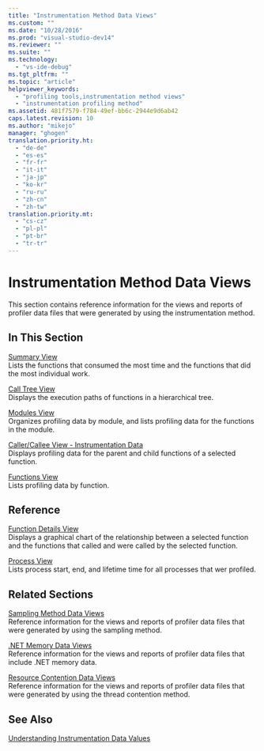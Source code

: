 ```yaml
---
title: "Instrumentation Method Data Views"
ms.custom: ""
ms.date: "10/28/2016"
ms.prod: "visual-studio-dev14"
ms.reviewer: ""
ms.suite: ""
ms.technology: 
  - "vs-ide-debug"
ms.tgt_pltfrm: ""
ms.topic: "article"
helpviewer_keywords: 
  - "profiling tools,instrumentation method views"
  - "instrumentation profiling method"
ms.assetid: 481f7579-f784-49ef-bb6c-2944e9d6ab42
caps.latest.revision: 10
ms.author: "mikejo"
manager: "ghogen"
translation.priority.ht: 
  - "de-de"
  - "es-es"
  - "fr-fr"
  - "it-it"
  - "ja-jp"
  - "ko-kr"
  - "ru-ru"
  - "zh-cn"
  - "zh-tw"
translation.priority.mt: 
  - "cs-cz"
  - "pl-pl"
  - "pt-br"
  - "tr-tr"
---
```

# Instrumentation Method Data Views
This section contains reference information for the views and reports of profiler data files that were generated by using the instrumentation method.  
  
## In This Section  
 [Summary View](../profiling/summary-view-instrumentation-data.md)  
 Lists the functions that consumed the most time and the functions that did the most individual work.  
  
 [Call Tree View](../profiling/call-tree-view-instrumentation-data.md)  
 Displays the execution paths of functions in a hierarchical tree.  
  
 [Modules View](../profiling/modules-view-instrumentation-data.md)  
 Organizes profiling data by module, and lists profiling data for the functions in the module.  
  
 [Caller/Callee View - Instrumentation Data](../profiling/caller-callee-view-instrumentation-data.md)  
 Displays profiling data for the parent and child functions of a selected function.  
  
 [Functions View](../profiling/functions-view-instrumentation-data.md)  
 Lists profiling data by function.  
  
## Reference  
 [Function Details View](../profiling/function-details-view.md)  
 Displays a graphical chart of the relationship between a selected function and the functions that called and were called by the selected function.  
  
 [Process View](../profiling/process-view.md)  
 Lists process start, end, and lifetime time for all processes that wer profiled.  
  
## Related Sections  
 [Sampling Method Data Views](../profiling/profiler-sampling-method-data-views.md)  
 Reference information for the views and reports of profiler data files that were generated by using the sampling method.  
  
 [.NET Memory Data Views](../profiling/dotnet-memory-data-views.md)  
 Reference information for the views and reports of profiler data files that include .NET memory data.  
  
 [Resource Contention Data Views](../profiling/resource-contention-data-views.md)  
 Reference information for the views and reports of profiler data files that were generated by using the thread contention method.  
  
## See Also  
 [Understanding Instrumentation Data Values](../profiling/understanding-instrumentation-data-values.md)